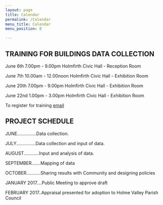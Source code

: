 ```yaml
---
layout: page
title: Calendar
permalink: /Calendar
menu_title: Calendar
menu_position: 8

---
```

## TRAINING FOR BUILDINGS DATA COLLECTION
June 6th    7.00pm - 9.00pm        Holmfirth Civic Hall - Reception Room

June 7th   10.00am - 12.00noon     Holmfirth Civic Hall - Exhibition Room

June 20th   7.00pm - 9.00pm        Holmfirth Civic Hall - Exhibition Room

June 22nd   1.00pm - 3.00pm        Holmfirth Civic Hall - Exhibition Room

To register for training [email](mailto:Holmfirthconservation@outlook.com)

## PROJECT SCHEDULE
JUNE...............Data collection.

JULY...............Data collection and input of data.

AUGUST............Input and analysis of data.

SEPTEMBER.......Mapping of data

OCTOBER...........Sharing results with Community and designing policies

JANUARY 2017....Public Meeting to approve draft

FEBRUARY 2017..Appraisal presented for adoption to Holme Valley Parish Council




